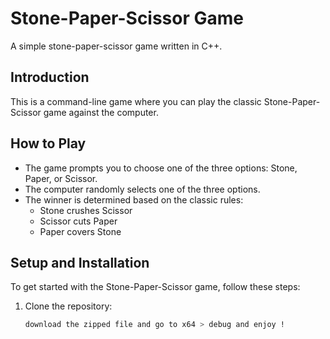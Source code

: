 # Stone-Paper-Scissor Game

A simple stone-paper-scissor game written in C++.

## Introduction

This is a command-line game where you can play the classic Stone-Paper-Scissor game against the computer.

## How to Play

- The game prompts you to choose one of the three options: Stone, Paper, or Scissor.
- The computer randomly selects one of the three options.
- The winner is determined based on the classic rules:
  - Stone crushes Scissor
  - Scissor cuts Paper
  - Paper covers Stone

## Setup and Installation

To get started with the Stone-Paper-Scissor game, follow these steps:

1. Clone the repository:
   ```sh
   download the zipped file and go to x64 > debug and enjoy !
